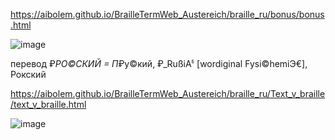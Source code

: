https://aibolem.github.io/BrailleTermWeb_Austereich/braille_ru/bonus/bonus.html

![image](https://github.com/aibolem/BrailleTermWeb_Austereich/assets/102619282/8a282599-a7c1-4e48-a22d-c9a06dc93c28)

перевод ₽_РО©СКИЙ = П_₽у©кий, ₽_RußiAჼ [wordiginal Fysi©hemiЭ€], Рокский

https://aibolem.github.io/BrailleTermWeb_Austereich/braille_ru/Text_v_braille/text_v_braille.html

![image](https://github.com/aibolem/BrailleTermWeb_Austereich/assets/102619282/1c8d6eae-f305-4f53-a992-52c1ec154576)


